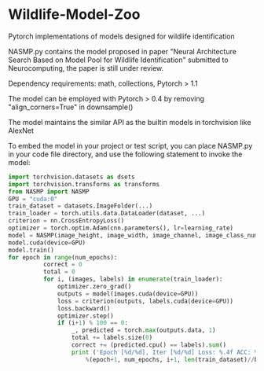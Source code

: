 # Wildlife-Model-Zoo
Pytorch implementations of models designed for wildlife identification

NASMP.py contains the model proposed in paper "Neural Architecture Search Based on Model Pool for Wildlife Identification" submitted to Neurocomputing, the paper is still under review.

Dependency requirements: math, collections, Pytorch > 1.1

The model can be employed with Pytorch > 0.4 by removing "align_corners=True" in downsample()

The model maintains the similar API as the builtin models in torchvision like AlexNet

To embed the model in your project or test script, you can place NASMP.py in your code file directory, and use the following statement to invoke the model:
  ```python
  import torchvision.datasets as dsets
  import torchvision.transforms as transforms
  from NASMP import NASMP
  GPU = "cuda:0"
  train_dataset = datasets.ImageFolder(...)
  train_loader = torch.utils.data.DataLoader(dataset, ...)
  criterion = nn.CrossEntropyLoss()
  optimizer = torch.optim.Adam(cnn.parameters(), lr=learning_rate)
  model = NASMP(image_height, image_width, image_channel, image_class_number, GPU=GPU)
  model.cuda(device=GPU)
  model.train()
  for epoch in range(num_epochs):
            correct = 0
            total = 0   
            for i, (images, labels) in enumerate(train_loader):                      
                optimizer.zero_grad()
                outputs = model(images.cuda(device=GPU))
                loss = criterion(outputs, labels.cuda(device=GPU))
                loss.backward()
                optimizer.step()
                if (i+1) % 100 == 0:
                    _, predicted = torch.max(outputs.data, 1)
                    total += labels.size(0)
                    correct += (predicted.cpu() == labels).sum()
                    print ('Epoch [%d/%d], Iter [%d/%d] Loss: %.4f ACC: %.4f' 
                        %(epoch+1, num_epochs, i+1, len(train_dataset)//batch_size, loss.item(), (100 * correct / total)))
  ```

